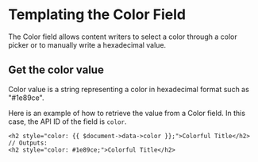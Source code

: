# Templating the Color Field

The Color field allows content writers to select a color through a color picker or to manually write a hexadecimal value.

## Get the color value

Color value is a string representing a color in hexadecimal format such as "#1e89ce".

Here is an example of how to retrieve the value from a Color field. In this case, the API ID of the field is `color`.

```
<h2 style="color: {{ $document->data->color }};">Colorful Title</h2>
// Outputs:
<h2 style="color: #1e89ce;">Colorful Title</h2>
```
